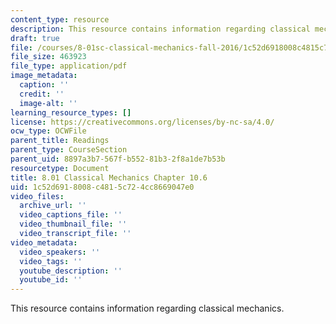 ```yaml
---
content_type: resource
description: This resource contains information regarding classical mechanics.
draft: true
file: /courses/8-01sc-classical-mechanics-fall-2016/1c52d6918008c4815c724cc8669047e0_MIT8_01F16_chapter10.6.pdf
file_size: 463923
file_type: application/pdf
image_metadata:
  caption: ''
  credit: ''
  image-alt: ''
learning_resource_types: []
license: https://creativecommons.org/licenses/by-nc-sa/4.0/
ocw_type: OCWFile
parent_title: Readings
parent_type: CourseSection
parent_uid: 8897a3b7-567f-b552-81b3-2f8a1de7b53b
resourcetype: Document
title: 8.01 Classical Mechanics Chapter 10.6
uid: 1c52d691-8008-c481-5c72-4cc8669047e0
video_files:
  archive_url: ''
  video_captions_file: ''
  video_thumbnail_file: ''
  video_transcript_file: ''
video_metadata:
  video_speakers: ''
  video_tags: ''
  youtube_description: ''
  youtube_id: ''
---
```

This resource contains information regarding classical mechanics.